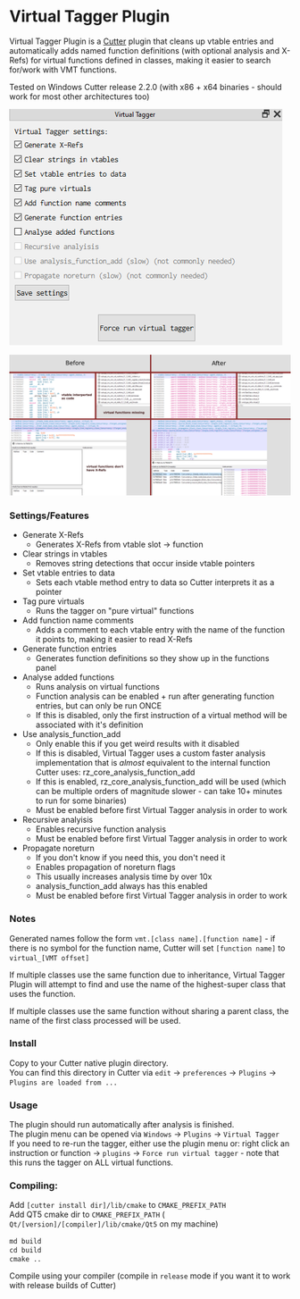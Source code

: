 # Virtual Tagger Plugin
Virtual Tagger Plugin is a [Cutter](https://github.com/rizinorg/cutter) plugin that cleans up vtable entries and automatically adds named function definitions (with optional analysis and X-Refs) for virtual functions defined in classes, making it easier to search for/work with VMT functions.

Tested on Windows Cutter release 2.2.0 (with x86 + x64 binaries - should work for most other architectures too)

![Menu](assets/menu.png)

![Before and after running plugin](assets/before_after.png)

### Settings/Features
* Generate X-Refs 
  * Generates X-Refs from vtable slot -> function
* Clear strings in vtables
  * Removes string detections that occur inside vtable pointers
* Set vtable entries to data
  * Sets each vtable method entry to data so Cutter interprets it as a pointer
* Tag pure virtuals
  * Runs the tagger on "pure virtual" functions
* Add function name comments
  * Adds a comment to each vtable entry with the name of the function it points to, making it easier to read X-Refs
* Generate function entries
  * Generates function definitions so they show up in the functions panel
* Analyse added functions
  * Runs analysis on virtual functions
  * Function analysis can be enabled + run after generating function entries, but can only be run ONCE
  * If this is disabled, only the first instruction of a virtual method will be associated with it's definition
* Use analysis_function_add
  * Only enable this if you get weird results with it disabled
  * If this is disabled, Virtual Tagger uses a custom faster analysis implementation that is *almost* equivalent to the internal function Cutter uses: rz_core_analysis_function_add
  * If this is enabled, rz_core_analysis_function_add will be used (which can be multiple orders of magnitude slower - can take 10+ minutes to run for some binaries)
  * Must be enabled before first Virtual Tagger analysis in order to work
* Recursive analyisis
  * Enables recursive function analysis
  * Must be enabled before first Virtual Tagger analysis in order to work
* Propagate noreturn
  * If you don't know if you need this, you don't need it
  * Enables propagation of noreturn flags
  * This usually increases analysis time by over 10x
  * analysis_function_add always has this enabled
  * Must be enabled before first Virtual Tagger analysis in order to work

### Notes
Generated names follow the form `vmt.[class name].[function name]` - if there is no symbol for the function name, Cutter will set `[function name]` to `virtual_[VMT offset]`

If multiple classes use the same function due to inheritance, Virtual Tagger Plugin will attempt to find and use the name of the highest-super class that uses the function.

If multiple classes use the same function without sharing a parent class, the name of the first class processed will be used.

### Install
Copy to your Cutter native plugin directory.  
You can find this directory in Cutter via `edit` -> `preferences` -> `Plugins` -> `Plugins are loaded from ...`

### Usage
The plugin should run automatically after analysis is finished.  
The plugin menu can be opened via `Windows` -> `Plugins` -> `Virtual Tagger`  
If you need to re-run the tagger, either use the plugin menu or: right click an instruction or function -> `plugins` -> `Force run virtual tagger` - note that this runs the tagger on ALL virtual functions.

### Compiling:
Add `[cutter install dir]/lib/cmake` to `CMAKE_PREFIX_PATH`  
Add QT5 cmake dir to `CMAKE_PREFIX_PATH` ( `Qt/[version]/[compiler]/lib/cmake/Qt5` on my machine)  
```
md build
cd build
cmake ..
```
Compile using your compiler (compile in `release` mode if you want it to work with release builds of Cutter)
